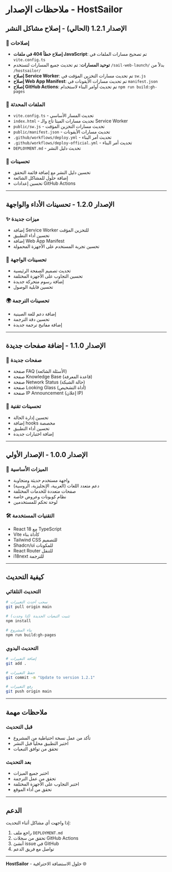 # ملاحظات الإصدار - HostSailor

## الإصدار 1.2.1 (الحالي) - إصلاح مشاكل النشر

### 🐛 إصلاحات
- **إصلاح خطأ 404 في ملفات JavaScript**: تم تصحيح مسارات الملفات في `vite.config.ts`
- **توحيد المسارات**: تم تحديث جميع المسارات لتستخدم `/sail-web-launch/` بدلاً من `/hostsailor/`
- **إصلاح Service Worker**: تم تحديث مسارات التخزين المؤقت في `sw.js`
- **إصلاح Web App Manifest**: تم تحديث مسارات الأيقونات في `manifest.json`
- **إصلاح GitHub Actions**: تم تحديث أوامر البناء لاستخدام `npm run build:gh-pages`

### 📁 الملفات المحدثة
- `vite.config.ts` - تحديث المسار الأساسي
- `index.html` - تحديث مسارات الميتا تاج والـ Service Worker
- `public/sw.js` - تحديث مسارات التخزين المؤقت
- `public/manifest.json` - تحديث مسارات الأيقونات
- `.github/workflows/deploy.yml` - تحديث أمر البناء
- `.github/workflows/deploy-official.yml` - تحديث أمر البناء
- `DEPLOYMENT.md` - تحديث دليل النشر

### 🔧 تحسينات
- تحسين دليل النشر مع إضافة قائمة التحقق
- إضافة حلول للمشاكل الشائعة
- تحسين إعدادات GitHub Actions

---

## الإصدار 1.2.0 - تحسينات الأداء والواجهة

### ✨ ميزات جديدة
- إضافة Service Worker للتخزين المؤقت
- تحسين أداء التطبيق
- إضافة Web App Manifest
- تحسين تجربة المستخدم على الأجهزة المحمولة

### 🎨 تحسينات الواجهة
- تحديث تصميم الصفحة الرئيسية
- تحسين التجاوب على الأجهزة المختلفة
- إضافة رسوم متحركة جديدة
- تحسين قابلية الوصول

### 🌍 تحسينات الترجمة
- إضافة دعم للغة الصينية
- تحسين دقة الترجمة
- إضافة مفاتيح ترجمة جديدة

---

## الإصدار 1.1.0 - إضافة صفحات جديدة

### 📄 صفحات جديدة
- صفحة FAQ (الأسئلة الشائعة)
- صفحة Knowledge Base (قاعدة المعرفة)
- صفحة Network Status (حالة الشبكة)
- صفحة Looking Glass (أداة التشخيص)
- صفحة IP Announcement (إعلان IP)

### 🔧 تحسينات تقنية
- تحسين إدارة الحالة
- إضافة hooks مخصصة
- تحسين أداء التطبيق
- إضافة اختبارات جديدة

---

## الإصدار 1.0.0 - الإصدار الأولي

### 🚀 الميزات الأساسية
- واجهة مستخدم حديثة ومتجاوبة
- دعم متعدد اللغات (العربية، الإنجليزية، الروسية)
- صفحات متعددة للخدمات المختلفة
- نظام كوبونات وعروض خاصة
- لوحة تحكم للمستخدمين

### 🛠️ التقنيات المستخدمة
- React 18 مع TypeScript
- Vite كأداة بناء
- Tailwind CSS للتصميم
- Shadcn/ui للمكونات
- React Router للتنقل
- i18next للترجمة

---

## كيفية التحديث

### التحديث التلقائي
```bash
# سحب أحدث التغييرات
git pull origin main

# تثبيت التبعيات الجديدة (إذا وجدت)
npm install

# بناء المشروع
npm run build:gh-pages
```

### التحديث اليدوي
```bash
# إضافة التغييرات
git add .

# حفظ التغييرات
git commit -m "Update to version 1.2.1"

# رفع التغييرات
git push origin main
```

---

## ملاحظات مهمة

### قبل التحديث
- تأكد من عمل نسخة احتياطية من المشروع
- اختبر التطبيق محلياً قبل النشر
- تحقق من توافق التبعيات

### بعد التحديث
- اختبر جميع الميزات
- تحقق من عمل الترجمة
- اختبر التجاوب على الأجهزة المختلفة
- تحقق من أداء الموقع

---

## الدعم

إذا واجهت أي مشاكل أثناء التحديث:
1. راجع ملف `DEPLOYMENT.md`
2. تحقق من سجلات GitHub Actions
3. أنشئ issue في GitHub
4. تواصل مع فريق الدعم

---

**HostSailor** - حلول الاستضافة الاحترافية 🌐 